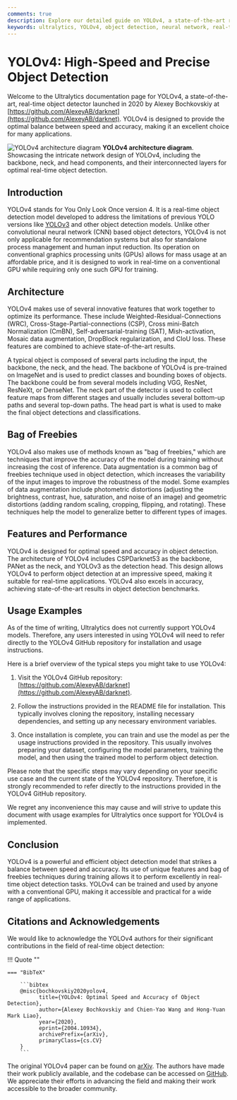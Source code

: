 ```yaml
---
comments: true
description: Explore our detailed guide on YOLOv4, a state-of-the-art real-time object detector. Understand its architectural highlights, innovative features, and application examples.
keywords: ultralytics, YOLOv4, object detection, neural network, real-time detection, object detector, machine learning
---
```


# YOLOv4: High-Speed and Precise Object Detection

Welcome to the Ultralytics documentation page for YOLOv4, a state-of-the-art, real-time object detector launched in 2020 by Alexey Bochkovskiy at [https://github.com/AlexeyAB/darknet](https://github.com/AlexeyAB/darknet). YOLOv4 is designed to provide the optimal balance between speed and accuracy, making it an excellent choice for many applications.

![YOLOv4 architecture diagram](https://user-images.githubusercontent.com/26833433/246185689-530b7fe8-737b-4bb0-b5dd-de10ef5aface.png)
**YOLOv4 architecture diagram**. Showcasing the intricate network design of YOLOv4, including the backbone, neck, and head components, and their interconnected layers for optimal real-time object detection.

## Introduction

YOLOv4 stands for You Only Look Once version 4. It is a real-time object detection model developed to address the limitations of previous YOLO versions like [YOLOv3](yolov3.md) and other object detection models. Unlike other convolutional neural network (CNN) based object detectors, YOLOv4 is not only applicable for recommendation systems but also for standalone process management and human input reduction. Its operation on conventional graphics processing units (GPUs) allows for mass usage at an affordable price, and it is designed to work in real-time on a conventional GPU while requiring only one such GPU for training.

## Architecture

YOLOv4 makes use of several innovative features that work together to optimize its performance. These include Weighted-Residual-Connections (WRC), Cross-Stage-Partial-connections (CSP), Cross mini-Batch Normalization (CmBN), Self-adversarial-training (SAT), Mish-activation, Mosaic data augmentation, DropBlock regularization, and CIoU loss. These features are combined to achieve state-of-the-art results.

A typical object  is composed of several parts including the input, the backbone, the neck, and the head. The backbone of YOLOv4 is pre-trained on ImageNet and is used to predict classes and bounding boxes of objects. The backbone could be from several models including VGG, ResNet, ResNeXt, or DenseNet. The neck part of the detector is used to collect feature maps from different stages and usually includes several bottom-up paths and several top-down paths. The head part is what is used to make the final object detections and classifications.

## Bag of Freebies

YOLOv4 also makes use of methods known as "bag of freebies," which are techniques that improve the accuracy of the model during training without increasing the cost of inference. Data augmentation is a common bag of freebies technique used in object detection, which increases the variability of the input images to improve the robustness of the model. Some examples of data augmentation include photometric distortions (adjusting the brightness, contrast, hue, saturation, and noise of an image) and geometric distortions (adding random scaling, cropping, flipping, and rotating). These techniques help the model to generalize better to different types of images.

## Features and Performance

YOLOv4 is designed for optimal speed and accuracy in object detection. The architecture of YOLOv4 includes CSPDarknet53 as the backbone, PANet as the neck, and YOLOv3 as the detection head. This design allows YOLOv4 to perform object detection at an impressive speed, making it suitable for real-time applications. YOLOv4 also excels in accuracy, achieving state-of-the-art results in object detection benchmarks.

## Usage Examples

As of the time of writing, Ultralytics does not currently support YOLOv4 models. Therefore, any users interested in using YOLOv4 will need to refer directly to the YOLOv4 GitHub repository for installation and usage instructions.

Here is a brief overview of the typical steps you might take to use YOLOv4:

1. Visit the YOLOv4 GitHub repository: [https://github.com/AlexeyAB/darknet](https://github.com/AlexeyAB/darknet).

2. Follow the instructions provided in the README file for installation. This typically involves cloning the repository, installing necessary dependencies, and setting up any necessary environment variables.

3. Once installation is complete, you can train and use the model as per the usage instructions provided in the repository. This usually involves preparing your dataset, configuring the model parameters, training the model, and then using the trained model to perform object detection.

Please note that the specific steps may vary depending on your specific use case and the current state of the YOLOv4 repository. Therefore, it is strongly recommended to refer directly to the instructions provided in the YOLOv4 GitHub repository.

We regret any inconvenience this may cause and will strive to update this document with usage examples for Ultralytics once support for YOLOv4 is implemented.

## Conclusion

YOLOv4 is a powerful and efficient object detection model that strikes a balance between speed and accuracy. Its use of unique features and bag of freebies techniques during training allows it to perform excellently in real-time object detection tasks. YOLOv4 can be trained and used by anyone with a conventional GPU, making it accessible and practical for a wide range of applications.

## Citations and Acknowledgements

We would like to acknowledge the YOLOv4 authors for their significant contributions in the field of real-time object detection:

!!! Quote ""

    === "BibTeX"

        ```bibtex
        @misc{bochkovskiy2020yolov4,
              title={YOLOv4: Optimal Speed and Accuracy of Object Detection},
              author={Alexey Bochkovskiy and Chien-Yao Wang and Hong-Yuan Mark Liao},
              year={2020},
              eprint={2004.10934},
              archivePrefix={arXiv},
              primaryClass={cs.CV}
        }
        ```

The original YOLOv4 paper can be found on [arXiv](https://arxiv.org/pdf/2004.10934.pdf). The authors have made their work publicly available, and the codebase can be accessed on [GitHub](https://github.com/AlexeyAB/darknet). We appreciate their efforts in advancing the field and making their work accessible to the broader community.
